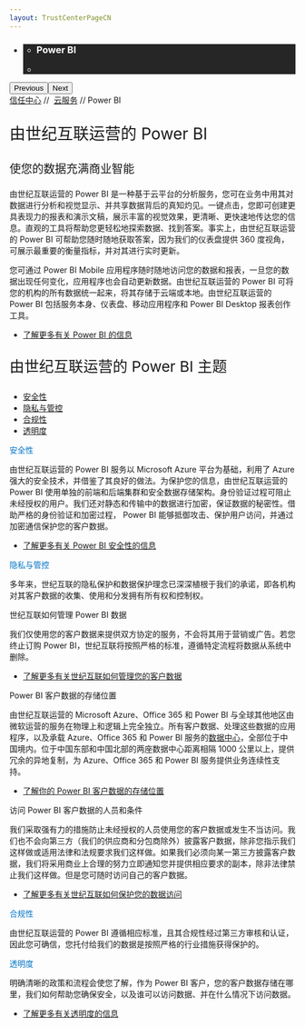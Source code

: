 ```yaml
---
layout: TrustCenterPageCN
---
```

<div class="row-fluid">
   <div class="span">
      <div>
         <div id="HeroWrapper" data-cols="1" data-view1="1" data-view2="1" data-view3="1" data-view4="1" class="row-fluid wider hero grid-container">
            <div class="span bp0-col-1-1 bp1-col-1-1 bp2-col-1-1 bp3-col-1-1">
               <div bi:type="slideshow" class="slideshow slideshow-hero hero" xmlns:bi="urn:schemas-microsoft-com:mscom:bi">
                  <ul bi:type="list" class="slides">
                     <li id="slide-1" bi:index="0" selectBi="">
                        <div class="heroitem light-foreground" bi:type="heroitem">
                           <div class="media" bi:parenttitle="t1">
                              <a href="" bi:track="False" bi:titleflag="t1" bi:index="0">
                                 <div data-picture="" data-alt="You are in control of your data" data-disable-swap-below="">
                                    <div data-src="https://c.s-microsoft.com/en-us/CMSImages/MS_TrustCenter_Privacy_Header.jpg?version=dc9c5b9b-c334-7922-892a-15c2cd65053d"></div>
                                    <noscript></noscript>
                                 </div>
                              </a>
                           </div>
                           <div class="text" bi:type="cta">
                              <div class="text-container">
                                 <div class="box" style="background: rgba(0,0,0,.85); color: #FFFFFF;">
                                    <ul bi:type="list" class="headerCaption subpageHeaderCaption">
                                       <li class="box-title">
                                          <h3 class="box-title" bi:type="title" bi:title="t1" style="color: #FFFFFF;">Power BI </h3>
                                       </li>
                                       <li class="box-actions box-description"><a target="_self" class="mscom-link" href=""></a></li>
                                    </ul>
                                 </div>
                              </div>
                           </div>
                        </div>
                     </li>
                  </ul>
                  <div class="navigation international" bi:track="false">
                     <div class="grid-container settop" data-title-text="Go To Slide "></div>
                  </div>
                  <div class="prev-next" bi:track="false"><button class="prev"><span class="icon-left" aria-hidden="true"></span><span class="screen-reader-text">Previous</span></button><button class="next"><span class="icon-right" aria-hidden="true"></span><span class="screen-reader-text">Next</span></button></div>
                  <div id="play-pause" class="play-pause" style="display:none">
                     <div class="pause"><button id="pauseButton" class="pause_button"><span class="icon-pause" aria-hidden="true"></span><span class="screen-reader-text">Pause</span></button></div>
                     <div class="play"><button id="playButton" class="play_button"><span class="icon-play" aria-hidden="true"></span><span class="screen-reader-text">Play</span></button></div>
                  </div>
               </div>
            </div>
         </div>
         <div id="BreadcrumbWrapper" data-cols="1" data-view1="1" data-view2="1" data-view3="1" data-view4="1" class="row-fluid grid-container mscom-grid-container breadcrumbs">
            <div class="span bp0-col-1-1 bp1-col-1-1 bp2-col-1-1 bp3-col-1-1"><a target="_self" class="mscom-link" href="../default-cn.html">信任中心</a> // 
               <a target="_self" class="mscom-link" href="../cloudservices/default-cn.html">云服务</a> // Power BI
            </div>
         </div>
         <div id="ContentWrapper" data-cols="2" data-view1="1" data-view2="2" data-view3="2" data-view4="2" class="row-fluid subpageBody">
                <div class="span bp0-col-1-1 bp2-col-2-1 bp3-col-2-1 bp1-col-2-2">
                     <p style="font-size:28px">由世纪互联运营的 Power BI</p>
                     <p style="font-size:20px;">使您的数据充满商业智能</p>
                     <p>由世纪互联运营的 Power BI 是一种基于云平台的分析服务，您可在业务中用其对数据进行分析和视觉显示、并共享数据背后的真知灼见。一键点击，您即可创建更具表现力的报表和演示文稿，展示丰富的视觉效果，更清晰、更快速地传达您的信息。直观的工具将帮助您更轻松地探索数据、找到答案。事实上，由世纪互联运营的 Power BI  可帮助您随时随地获取答案，因为我们的仪表盘提供 360 度视角，可展示最重要的衡量指标，并对其进行实时更新。</p>
                     <p>您可通过 Power BI Mobile 应用程序随时随地访问您的数据和报表，一旦您的数据出现任何变化，应用程序也会自动更新数据。由世纪互联运营的 Power BI 可将您的机构的所有数据统一起来，将其存储于云端或本地。由世纪互联运营的 Power BI 包括服务本身、仪表盘、移动应用程序和 Power BI Desktop 报表创作工具。</p>
                     <ul style="list-style-type:disc;">
                        <li><a href="http://www.21vbluecloud.com/powerbi/">了解更多有关 Power BI 的信息</a></li>
                     </ul>
                     <p style="font-size:26px;">由世纪互联运营的 Power BI 主题</p>
                     <ul>
                        <li><a href="../security/default-cn.html">安全性</a></li>
                        <li><a href="../privacy/default-cn.html">隐私与管控</a></li>
                        <li><a href="../compliance/default-cn.html">合规性</a></li>
                        <li><a href="../transparency/default-cn.html">透明度</a></li>
                     </ul>
                     <label style="color:rgb(0,115,198)">安全性</label>
                     <p>由世纪互联运营的 Power BI 服务以 Microsoft Azure 平台为基础，利用了 Azure 强大的安全技术，并借鉴了其良好的做法。为保护您的信息，由世纪互联运营的 Power BI 使用单独的前端和后端集群和安全数据存储架构。身份验证过程可阻止未经授权的用户。我们还对静态和传输中的数据进行加密，保证数据的秘密性。借助严格的身份验证和加密过程， Power BI 能够抵御攻击、保护用户访问，并通过加密通信保护您的客户数据。</p>
                     <ul style="list-style-type:disc;">
                        <li><a href="../security/powerbi-security-cn.html">了解更多有关 Power BI 安全性的信息</a></li>
                     </ul>
                     <label style="color:rgb(0,115,198)">隐私与管控</label>
                     <p>多年来，世纪互联的隐私保护和数据保护理念已深深植根于我们的承诺，即各机构对其客户数据的收集、使用和分发拥有所有权和控制权。</p>
                     <label>世纪互联如何管理 Power BI 数据</label>
                     <p>我们仅使用您的客户数据来提供双方协定的服务，不会将其用于营销或广告。若您终止订购 Power BI，世纪互联将按照严格的标准，遵循特定流程将数据从系统中删除。</p>
                     <ul style="list-style-type:disc;">
                        <li><a href="../../zh-cn/privacy/you-own-your-data.html">了解更多有关世纪互联如何管理您的客户数据</a></li>
                     </ul>
                     <label>Power BI 客户数据的存储位置</label>
                     <p>由世纪互联运营的 Microsoft Azure、Office 365 和 Power BI 与全球其他地区由微软运营的服务在物理上和逻辑上完全独立。所有客户数据、处理这些数据的应用程序，以及承载 Azure、Office 365 和 Power BI 服务的<a href="../../zh-cn/transparency/you_know_where.html">数据中心</a>，全部位于中国境内。位于中国东部和中国北部的两座数据中心距离相隔 1000 公里以上，提供冗余的异地复制，为 Azure、Office 365 和 Power BI 服务提供业务连续性支持。</p>
                     <ul style="list-style-type:disc;">
                        <li><a href="../../zh-cn/transparency/you_know_where.html">了解你的 Power BI 客户数据的存储位置</a></li>
                     </ul>
                     <label>访问 Power BI 客户数据的人员和条件</label>
                     <p>我们采取强有力的措施防止未经授权的人员使用您的客户数据或发生不当访问。我们也不会向第三方（我们的供应商和分包商除外）披露客户数据，除非您指示我们这样做或适用法律和法规要求我们这样做。如果我们必须向某一第三方披露客户数据，我们将采用商业上合理的努力立即通知您并提供相应要求的副本，除非法律禁止我们这样做。但是您可随时访问自己的客户数据。</p>
                     <ul style="list-style-type:disc">
                        <li><a href="../../zh-cn/transparency/default.html">了解更多有关世纪互联如何保护您的数据访问</a></li>
                     </ul>
                     <label style="color:rgb(0,115,198)">合规性</label>
                     <p>由世纪互联运营的 Power BI 遵循相应标准，且其合规性经过第三方审核和认证，因此您可确信，您托付给我们的数据是按照严格的行业措施获得保护的。</p>
                     <label style="color:rgb(0,115,198)">透明度</label>
                     <p>明确清晰的政策和流程会使您了解，作为 Power BI 客户，您的客户数据存储在哪里，我们如何帮助您确保安全，以及谁可以访问数据、并在什么情况下访问数据。</p>
                     <ul style="list-style-type:disc;">
                        <li><a href="../../zh-cn/transparency/default.html">了解更多有关透明度的信息</a></li>
                </div>
            </div>
      </div>
   </div>
</div>
<div class="row-fluid" data-view4="1" data-view3="1" data-view2="1" data-view1="1" data-cols="1">
   <div class="span bp0-col-1-1 bp1-col-1-1 bp2-col-1-1 bp3-col-1-1"></div>
</div>
